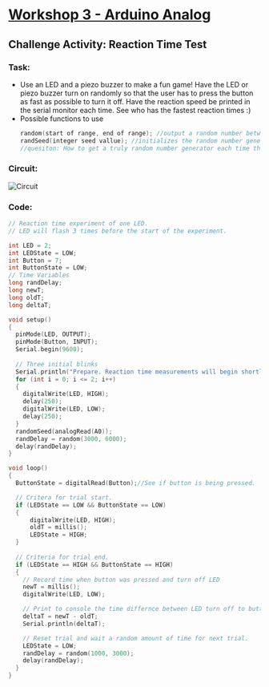 # [Workshop 3 - Arduino Analog](https://bmesbuildteamucla.github.io/workshops/workshop-3--arduino-analog)

## Challenge Activity: Reaction Time Test

### Task:
* Use an LED and a piezo buzzer to make a fun game! Have the LED or piezo buzzer turn on randomly so that the user has to press the button as fast as possible to turn it off. Have the reaction speed be printed in the serial monitor each time. See who has the fastest reaction times :)
* Possible functions to use
  ```c++
  random(start of range, end of range); //output a random number between the defined range
  randSeed(integer seed vallue); //initializes the random number generator, each seed value corresponds to a particular pseudorandom number list
  //quesiton: How to get a truly random number generator each time the code is restarted? What on the Arduino can output relatively random values?
  ```

### Circuit:
![Circuit](https://bmesbuildteamucla.github.io/workshops/workshop-3--arduino-analog/challenge-activity-2--reaction-time-test/W3ReactionTime_Circuit.png)
### Code:
```c++
// Reaction time experiment of one LED. 
// LED will flash 3 times before the start of the experiment.

int LED = 2;
int LEDState = LOW;
int Button = 7;
int ButtonState = LOW;
// Time Variables
long randDelay;
long newT;
long oldT;
long deltaT;

void setup() 
{
  pinMode(LED, OUTPUT); 
  pinMode(Button, INPUT);
  Serial.begin(9600);
  
  // Three initial blinks
  Serial.println("Prepare. Reaction time measurements will begin shortly!");
  for (int i = 0; i <= 2; i++) 
  {
    digitalWrite(LED, HIGH);
    delay(250);
    digitalWrite(LED, LOW);
    delay(250);
  }
  randomSeed(analogRead(A0));
  randDelay = random(3000, 6000);
  delay(randDelay);
}

void loop() 
{
  ButtonState = digitalRead(Button);//See if button is being pressed.

  // Critera for trial start.
  if (LEDState == LOW && ButtonState == LOW) 
  {
      digitalWrite(LED, HIGH);   
      oldT = millis();
      LEDState = HIGH;
  }
 
  // Criteria for trial end. 
  if (LEDState == HIGH && ButtonState == HIGH) 
  {
    // Record time when button was pressed and turn off LED
    newT = millis();
    digitalWrite(LED, LOW);   

    // Print to console the time differnce between LED turn off to button pressed.
    deltaT = newT - oldT;  
    Serial.println(deltaT);

    // Reset trial and wait a random amount of time for next trial.
    LEDState = LOW;
    randDelay = random(1000, 3000);
    delay(randDelay);
  }
}
```
